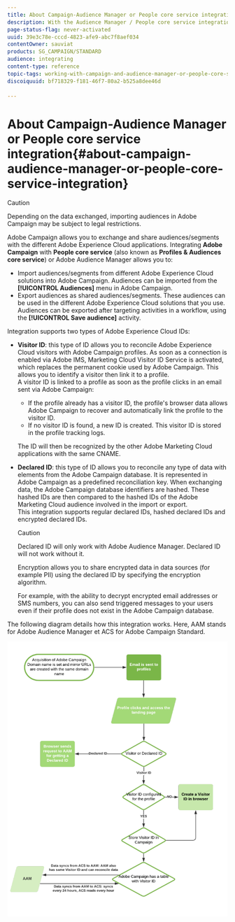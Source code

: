 ```yaml
---
title: About Campaign-Audience Manager or People core service integration
description: With the Audience Manager / People core service integration, you can share audiences or segments within the different Adobe Experience Cloud solutions.
page-status-flag: never-activated
uuid: 39e3c78e-cccd-4823-afe9-abc7f8aef034
contentOwner: sauviat
products: SG_CAMPAIGN/STANDARD
audience: integrating
content-type: reference
topic-tags: working-with-campaign-and-audience-manager-or-people-core-service
discoiquuid: bf718329-f181-46f7-80a2-b525a8dee46d

---
```


# About Campaign-Audience Manager or People core service integration{#about-campaign-audience-manager-or-people-core-service-integration}

>[!CAUTION]
>
>Depending on the data exchanged, importing audiences in Adobe Campaign may be subject to legal restrictions.

Adobe Campaign allows you to exchange and share audiences/segments with the different Adobe Experience Cloud applications. Integrating **Adobe Campaign** with **People core service** (also known as **Profiles & Audiences core service**) or Adobe Audience Manager allows you to:

* Import audiences/segments from different Adobe Experience Cloud solutions into Adobe Campaign. Audiences can be imported from the **[!UICONTROL Audiences]** menu in Adobe Campaign.
* Export audiences as shared audiences/segments. These audiences can be used in the different Adobe Experience Cloud solutions that you use. Audiences can be exported after targeting activities in a workflow, using the **[!UICONTROL Save audience]** activity.

Integration supports two types of Adobe Experience Cloud IDs:

* **Visitor ID**: this type of ID allows you to reconcile Adobe Experience Cloud visitors with Adobe Campaign profiles. As soon as a connection is enabled via Adobe IMS, Marketing Cloud Visitor ID Service is activated, which replaces the permanent cookie used by Adobe Campaign. This allows you to identify a visitor then link it to a profile.
<br>A visitor ID is linked to a profile as soon as the profile clicks in an email sent via Adobe Campaign:
  * If the profile already has a visitor ID, the profile's browser data allows Adobe Campaign to recover and automatically link the profile to the visitor ID.
  * If no visitor ID is found, a new ID is created. This visitor ID is stored in the profile tracking logs.

  The ID will then be recognized by the other Adobe Marketing Cloud applications with the same CNAME.

* **Declared ID**: this type of ID allows you to reconcile any type of data with elements from the Adobe Campaign database. It is represented in Adobe Campaign as a predefined reconciliation key. When exchanging data, the Adobe Campaign database identifiers are hashed. These hashed IDs are then compared to the hashed IDs of the Adobe Marketing Cloud audience involved in the import or export.
<br>This integration supports regular declared IDs, hashed declared IDs and encrypted declared IDs.

  >[!CAUTION]
  >
  >Declared ID will only work with Adobe Audience Manager. Declared ID will not work without it.

  Encryption allows you to share encrypted data in data sources (for example PII) using the declared ID by specifying the encryption algorithm.

  For example, with the ability to decrypt encrypted email addresses or SMS numbers, you can also send triggered messages to your users even if their profile does not exist in the Adobe Campaign database.

The following diagram details how this integration works. Here, AAM stands for Adobe Audience Manager et ACS for Adobe Campaign Standard.

![](assets/aam_diagram.png)